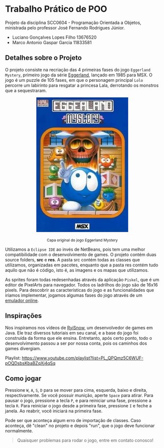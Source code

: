 # Trabalho Prático de POO
Projeto da disciplina SCC0604 - Programação Orientada a Objetos, ministrada pelo professor José Fernando Rodrigues Júnior.

- Luciano Gonçalves Lopes Filho 13676520
- Marco Antonio Gaspar Garcia 11833581

## Detalhes sobre o Projeto
O projeto consiste na recriação das 4 primeiras fases do jogo `Eggerland Mystery`, primeiro jogo da série [Eggerland](https://en.wikipedia.org/wiki/Eggerland), lançado em 1985 para MSX. O jogo é um puzzle de 105 fases, em que o personagem principal `Lolo` percorre  um labirinto para resgatar a princesa Lala, derrotando os monstros que a sequestraram.

<p align="center">
  <img src="Sprites(ALL)/capa_do_jogo.webp" alt="Eggerland Mystery" width="300">
</p>
<p align="center">
  <span style="font-size: 12px;">Capa original do jogo Eggerland Mystery</span>
</p>

Utilizamos a `Eclipse IDE` ao invés de NetBeans, pois tem uma melhor compatibilidade com o desenvolvimento de games. O projeto contém duas source folders, **src** e **res**. A pasta src contém todas as classes que utilizamos, organizadas em pacotes, enquanto que a pasta res contém tudo aquilo que não é código, isto é, as imagens e os mapas que utilizamos. 

As sprites foram todas redesenhadas através da aplicação `Piskel`, que é um editor de PixelArts para navegador. Todos os ladrilhos do jogo são de 16x16 pixels. Para descobrir as características do jogo e as funcionalidades que iríamos implementar, jogamos algumas fases do jogo através de um [emulador online](https://www.retrogames.cc/msx1-games/eggerland-mystery.html).


## Inspirações
Nos inspiramos nos vídeos de [RyiSnow](https://www.youtube.com/@RyiSnow), um desenvolvedor de games em Java. Ele traz diversos tutoriais em seu canal, e a base do jogo foi construída da forma que ele ensina. Entretanto, após certo ponto, todo o desenvolvimento passou a ser por nossa conta, pois os caminhos dos games divergiam.

Playlist: https://www.youtube.com/playlist?list=PL_QPQmz5C6WUF-pOQDsbsKbaBZqXj4qSq


## Como jogar
Pressione `W`, `A`, `S`, `D` para se mover para cima, esquerda, baixo e direita, respectivamente. Se você possuir munição, aperte `Space` para atirar. Para pausar o jogo, pressione a tecla `P`, e para reiniciar uma fase, pressione a tecla `R`. Para reiniciar o jogo desde a primeira fase, pressione `I` e feche a janela. Ao reabrir, você iniciará na primeira fase.

Pode ser que aconteça algum erro de importação de classes. Caso aconteça, dê "clean" no projeto e depois "run", que o jogo deve funcionar normalmente.

> Quaisquer problemas para rodar o jogo, entre em contato conosco!
